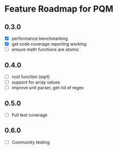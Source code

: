 Feature Roadmap for PQM
================================================================================

0.3.0
--------------------------------------------------------------------------------
- [x] performance benchmarking
- [x] get code coverage reporting working
- [ ] ensure math functions are atomic

0.4.0
--------------------------------------------------------------------------------
- [ ] root function (sqrt)
- [ ] support for array values
- [ ] improve unit parser, get rid of regex

0.5.0
--------------------------------------------------------------------------------
- [ ] Full test coverage

0.6.0
--------------------------------------------------------------------------------
- [ ] Community testing
